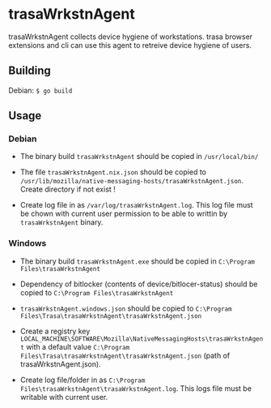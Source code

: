 # trasaWrkstnAgent

trasaWrkstnAgent collects device hygiene of workstations. trasa browser extensions and cli can use this agent to retreive device hygiene of users.

## Building

Debian: `$ go build`

## Usage

### Debian

- The binary build `trasaWrkstnAgent` should be copied in `/usr/local/bin/`

- The file `trasaWrkstnAgent.nix.json` should be copied to `/usr/lib/mozilla/native-messaging-hosts/trasaWrkstnAgent.json`. Create directory if not exist !

- Create log file in as `/var/log/trasaWrkstnAgent.log`. This log file must be chown with current user permission to be able to writtin by `trasaWrkstnAgent` binary.

### Windows

- The binary build `trasaWrkstnAgent.exe` should be copied in `C:\Program Files\trasaWrkstnAgent`

- Dependency of bitlocker (contents of device/bitlocer-status) should be copied to `C:\Program Files\trasaWrkstnAgent`

- `trasaWrkstnAgent.windows.json` should be copied to `C:\Program Files\Trasa\trasaWrkstnAgent\trasaWrkstnAgent.json`

- Create a registry key `LOCAL_MACHINE\SOFTWARE\Mozilla\NativeMessagingHosts\trasaWrkstnAgent` with a default value `C:\Program Files\Trasa\trasaWrkstnAgent\trasaWrkstnAgent.json` (path of trasaWrkstnAgent.json).

- Create log file/folder in as `C:\Program Files\trasaWrkstnAgent\trasaWrkstnAgent.log`. This logs file must be writable with current user.
